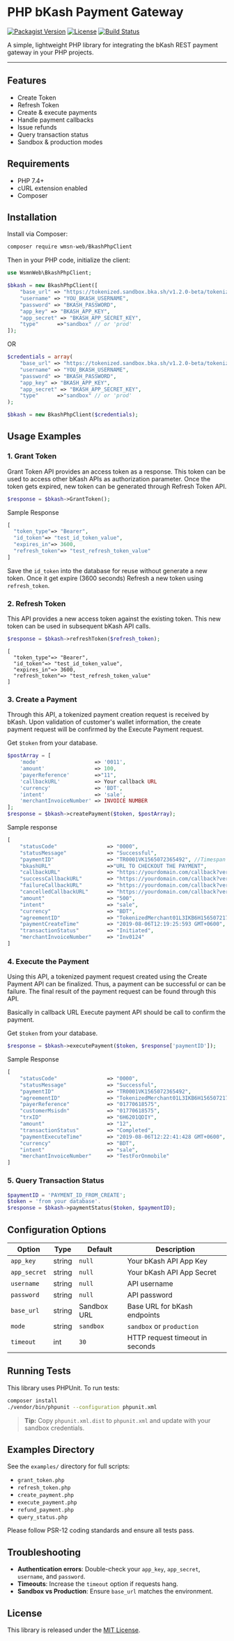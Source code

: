 # PHP bKash Payment Gateway

[![Packagist Version](https://img.shields.io/packagist/v/your-vendor/your-package.svg)](https://packagist.org/packages/your-vendor/your-package) [![License](https://img.shields.io/packagist/l/your-vendor/your-package.svg)](LICENSE) [![Build Status](https://img.shields.io/travis/your-vendor/your-package.svg)](https://travis-ci.org/your-vendor/your-package)

A simple, lightweight PHP library for integrating the bKash REST payment gateway in your PHP projects.

---

## Features
* Create Token
* Refresh Token
* Create & execute payments
* Handle payment callbacks
* Issue refunds
* Query transaction status
* Sandbox & production modes

## Requirements

* PHP 7.4+
* cURL extension enabled
* Composer

## Installation

Install via Composer:

```bash
composer require wmsn-web/BkashPhpClient
```

Then in your PHP code, initialize the client:

```php
use WsmnWeb\BkashPhpClient;

$bkash = new BkashPhpClient([
    "base_url" => "https://tokenized.sandbox.bka.sh/v1.2.0-beta/tokenized",
    "username" => "YOU_BKASH_USERNAME",
    "password" => "BKASH_PASSWORD",
    "app_key" => "BKASH_APP_KEY",
    "app_secret" => "BKASH_APP_SECRET_KEY",
    "type"      =>"sandbox" // or 'prod'
]);
```
OR

```php
$credentials = array(
    "base_url" => "https://tokenized.sandbox.bka.sh/v1.2.0-beta/tokenized",
    "username" => "YOU_BKASH_USERNAME",
    "password" => "BKASH_PASSWORD",
    "app_key" => "BKASH_APP_KEY",
    "app_secret" => "BKASH_APP_SECRET_KEY",
    "type"      =>"sandbox" // or 'prod'
);

$bkash = new BkashPhpClient($credentials);
```

## Usage Examples

### 1. Grant Token

Grant Token API provides an access token as a response. This token can be used to access other bKash APIs as authorization parameter. Once the token gets expired, new token can be generated through Refresh Token API.

```php
$response = $bkash->GrantToken();
```
Sample Response

```php
[
  "token_type"=> "Bearer",
  "id_token"=> "test_id_token_value",
  "expires_in"=> 3600,
  "refresh_token"=> "test_refresh_token_value"
]
```
Save the `id_token` into the database for reuse without generate a new token. Once it get expire (3600 seconds) Refresh a new token using `refresh_token`.

### 2. Refresh Token

This API provides a new access token against the existing token. This new token can be used in subsequent bKash API calls.

```php
$response = $bkash->refreshToken($refresh_token);
```
```
[
  "token_type"=> "Bearer",
  "id_token"=> "test_id_token_value",
  "expires_in"=> 3600,
  "refresh_token"=> "test_refresh_token_value"
]

```


### 3. Create a Payment

Through this API, a tokenized payment creation request is received by bKash. Upon validation of customer's wallet information, the create payment request will be confirmed by the Execute Payment request.

Get `$token` from your database.

```php
$postArray = [
    'mode'                  => '0011',
    'amount'                => 100,
    'payerReference'        =>"11",
    'callbackURL'           => Your callback URL
    'currency'              => 'BDT',
    'intent'                => 'sale',
    'merchantInvoiceNumber' => INVOICE NUMBER
];
$response = $bkash->createPayment($token, $postArray);
```
Sample response

```PHP
[
    "statusCode"                => "0000", 
    "statusMessage"             => "Successful", 
    "paymentID"                 => "TR0001VK1565072365492", //Timespan 24 hours
    "bkashURL"                  =>"URL TO CHECKOUT THE PAYMENT",
    "callbackURL"               => "https://yourdomain.com/callback?version=v1.2.0-beta&product=tokenized-checkout",
    "successCallbackURL"        => "https://yourdomain.com/callback?version=v1.2.0-beta&product=tokenized-checkout&paymentID=TR0011dQPHnuY1720518383420&status=success&signature=cm8HBfl65A",
    "failureCallbackURL"        => "https://yourdomain.com/callback?version=v1.2.0-beta&product=tokenized-checkout&paymentID=TR0011dQPHnuY1720518383420&status=failure&signature=cm8HBfl65A",
    "cancelledCallbackURL"      => "https://yourdomain.com/callback?version=v1.2.0-beta&product=tokenized-checkout&paymentID=TR0011dQPHnuY1720518383420&status=cancel&signature=cm8HBfl65A",
    "amount"                    => "500", 
    "intent"                    => "sale", 
    "currency"                  => "BDT", 
    "agreementID"               => "TokenizedMerchant01L3IKB6H1565072174986", 
    "paymentCreateTime"         => "2019-08-06T12:19:25:593 GMT+0600", 
    "transactionStatus"         => "Initiated", 
    "merchantInvoiceNumber"     => "Inv0124" 
]
```

### 4. Execute the Payment

Using this API, a tokenized payment request created using the Create Payment API can be finalized. Thus, a payment can be successful or can be failure. The final result of the payment request can be found through this API.

Basically in callback URL Execute payment API should be call to confirm the payment.

Get `$token` from your database.

```php
$response = $bkash->executePayment($token, $response['paymentID']);
```
Sample Response

```php
[ 
    "statusCode"                => "0000", 
    "statusMessage"             => "Successful", 
    "paymentID"                 => "TR0001VK1565072365492", 
    "agreementID"               => "TokenizedMerchant01L3IKB6H1565072174986", 
    "payerReference"            => "01770618575", 
    "customerMsisdn"            => "01770618575", 
    "trxID"                     => "6H6201QDIY", 
    "amount"                    => "12", 
    "transactionStatus"         => "Completed", 
    "paymentExecuteTime"        => "2019-08-06T12:22:41:428 GMT+0600", 
    "currency"                  => "BDT", 
    "intent"                    => "sale", 
    "merchantInvoiceNumber"     => "TestForOnmobile" 
]
```

### 5. Query Transaction Status

```php
$paymentID = 'PAYMENT_ID_FROM_CREATE';
$token = 'from your database'.
$response = $bkash->paymentStatus($token, $paymentID);
```



## Configuration Options

| Option       | Type   | Default     | Description                     |
| ------------ | ------ | ----------- | ------------------------------- |
| `app_key`    | string | `null`      | Your bKash API App Key          |
| `app_secret` | string | `null`      | Your bKash API App Secret       |
| `username`   | string | `null`      | API username                    |
| `password`   | string | `null`      | API password                    |
| `base_url`   | string | Sandbox URL | Base URL for bKash endpoints    |
| `mode`       | string | `sandbox`   | `sandbox` or `production`       |
| `timeout`    | int    | `30`        | HTTP request timeout in seconds |

## Running Tests

This library uses PHPUnit. To run tests:

```bash
composer install
./vendor/bin/phpunit --configuration phpunit.xml
```

> **Tip:** Copy `phpunit.xml.dist` to `phpunit.xml` and update with your sandbox credentials.

## Examples Directory

See the `examples/` directory for full scripts:

* `grant_token.php`
* `refresh_token.php`
* `create_payment.php`
* `execute_payment.php`
* `refund_payment.php`
* `query_status.php`



Please follow PSR-12 coding standards and ensure all tests pass.

## Troubleshooting

* **Authentication errors**: Double-check your `app_key`, `app_secret`, `username`, and `password`.
* **Timeouts**: Increase the `timeout` option if requests hang.
* **Sandbox vs Production**: Ensure `base_url` matches the environment.

## License

This library is released under the [MIT License](LICENSE).

